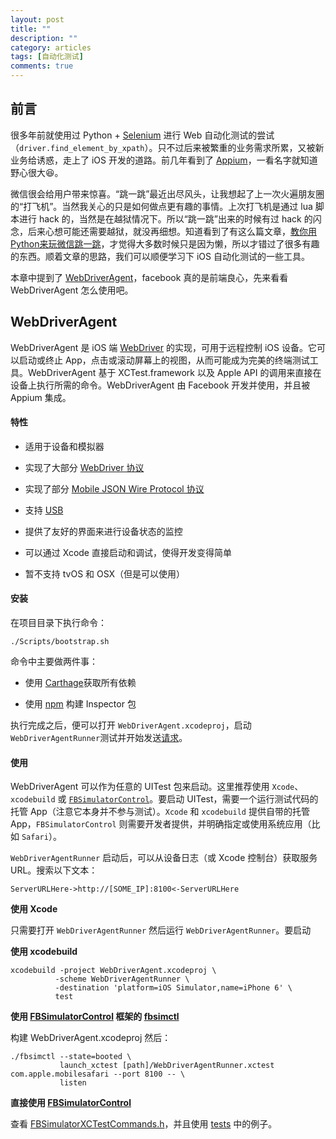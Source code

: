 ```yaml
---
layout: post
title: ""
description: ""
category: articles
tags: [自动化测试]
comments: true
---
```



## 前言

很多年前就使用过 Python + [Selenium](http://seleniumhq.org/) 进行 Web 自动化测试的尝试（`driver.find_element_by_xpath`）。只不过后来被繁重的业务需求所累，又被新业务给诱惑，走上了 iOS 开发的道路。前几年看到了 [Appium](http://appium.io/)，一看名字就知道野心很大😆。

微信很会给用户带来惊喜。“跳一跳”最近出尽风头，让我想起了上一次火遍朋友圈的“打飞机”。当然我关心的只是如何做点更有趣的事情。上次打飞机是通过 lua 脚本进行 hack 的，当然是在越狱情况下。所以“跳一跳”出来的时候有过 hack 的闪念，后来心想可能还需要越狱，就没再细想。知道看到了有这么篇文章，[教你用Python来玩微信跳一跳](https://zhuanlan.zhihu.com/p/32452473)，才觉得大多数时候只是因为懒，所以才错过了很多有趣的东西。顺着文章的思路，我们可以顺便学习下 iOS 自动化测试的一些工具。

本章中提到了 [WebDriverAgent](https://github.com/facebook/WebDriverAgent)，facebook 真的是前端良心，先来看看 WebDriverAgent 怎么使用吧。

## WebDriverAgent

WebDriverAgent 是 iOS 端 [WebDriver](https://w3c.github.io/webdriver/webdriver-spec.html) 的实现，可用于远程控制 iOS 设备。它可以启动或终止 App，点击或滚动屏幕上的视图，从而可能成为完美的终端测试工具。WebDriverAgent 基于 XCTest.framework 以及 Apple API 的调用来直接在设备上执行所需的命令。WebDriverAgent 由 Facebook 开发并使用，并且被 Appium 集成。

#### 特性

- 适用于设备和模拟器

- 实现了大部分 [WebDriver 协议](https://w3c.github.io/webdriver/webdriver-spec.html)

- 实现了部分 [Mobile JSON Wire Protocol 协议](https://github.com/SeleniumHQ/mobile-spec/blob/master/spec-draft.md)

- 支持 [USB](https://github.com/facebook/WebDriverAgent/wiki/USB-support)

- 提供了友好的界面来进行设备状态的监控

- 可以通过 Xcode 直接启动和调试，使得开发变得简单

- 暂不支持 tvOS 和 OSX（但是可以使用）

#### 安装

在项目目录下执行命令：

```shell
./Scripts/bootstrap.sh
```

命令中主要做两件事：

- 使用 [Carthage](https://github.com/Carthage/Carthage)获取所有依赖

- 使用 [npm](https://www.npmjs.com/) 构建 Inspector 包

执行完成之后，便可以打开 `WebDriverAgent.xcodeproj`，启动 `WebDriverAgentRunner`测试并开始发送[请求](https://github.com/facebook/WebDriverAgent/wiki/Queries)。

#### 使用

WebDriverAgent 可以作为任意的 UITest 包来启动。这里推荐使用 `Xcode`、`xcodebuild` 或 [`FBSimulatorControl`](https://github.com/facebook/FBSimulatorControl)。要启动 UITest，需要一个运行测试代码的托管 App（注意它本身并不参与测试）。`Xcode` 和 `xcodebuild` 提供自带的托管 App，`FBSimulatorControl` 则需要开发者提供，并明确指定或使用系统应用（比如 `Safari`）。

`WebDriverAgentRunner` 启动后，可以从设备日志（或 Xcode 控制台）获取服务URL。搜索以下文本：

```shell
ServerURLHere->http://[SOME_IP]:8100<-ServerURLHere
```

**使用 Xcode**

只需要打开 `WebDriverAgentRunner` 然后运行 `WebDriverAgentRunner`。要启动

**使用 xcodebuild**

 ```shell
 xcodebuild -project WebDriverAgent.xcodeproj \
           -scheme WebDriverAgentRunner \
           -destination 'platform=iOS Simulator,name=iPhone 6' \
           test
 ```

**使用 [FBSimulatorControl](https://github.com/facebook/FBSimulatorControl) 框架的 [fbsimctl](https://github.com/facebook/FBSimulatorControl/tree/master/fbsimctl)**

构建 WebDriverAgent.xcodeproj 然后：

```shell
./fbsimctl --state=booted \
           launch_xctest [path]/WebDriverAgentRunner.xctest com.apple.mobilesafari --port 8100 -- \
           listen
```

**直接使用 [FBSimulatorControl](https://github.com/facebook/FBSimulatorControl)**

查看 [FBSimulatorXCTestCommands.h](https://github.com/facebook/FBSimulatorControl/blob/master/FBSimulatorControl/Commands/FBSimulatorXCTestCommands.h)，并且使用 [tests](https://github.com/facebook/FBSimulatorControl/blob/master/FBSimulatorControlTests/Tests/Integration/FBSimulatorTestInjectionTests.m) 中的例子。


























